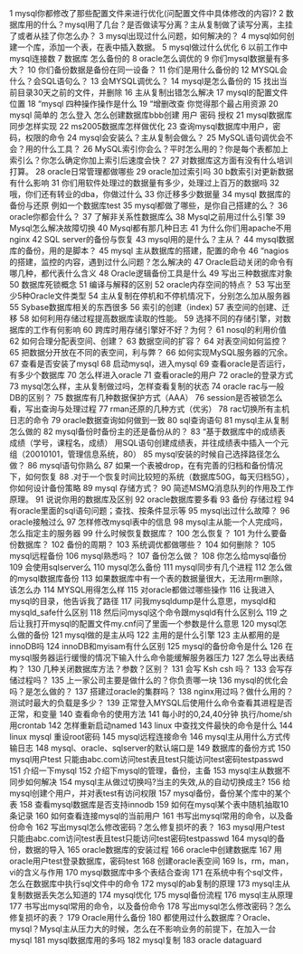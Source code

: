 1 mysql你都修改了那些配置文件来进行优化(问配置文件中具体修改的内容)?
2 数据库用的什么？mysql用了几台？是否做读写分离？主从复制做了读写分离，主挂了或者从挂了你怎么办？
3 mysql出现过什么问题，如何解决的？
4 mysql如何创建一个库，添加一个表，在表中插入数据。
5 mysql做过什么优化
6 以前工作中mysql连接数
7 数据库 怎么备份的
8 oracle怎么调优的
9 你们mysql数据量有多大？
10 你们备份数据是备份在同一设备？
11 你们是用什么备份的
12 MYSQL会什么？会SQL语句么？
13 会MYSQL调优么？
14 mysql是怎么备份的
15 找出当前目录30天之前的文件，并删除
16 主从复制出错怎么解决
17 mysql的配置文件位置
18 “mysql 四种操作操作是什么
19 “增删改查 你觉得那个最占用资源
20 mysql 简单的 怎么登入 怎么创建数据库bbb创建 用户 密码 授权
21 mysql数据库同步怎样实现
22 ms2005数据库怎样做优化
23 查询mysql数据库中用户，密码，权限的命令
24 mysql会安装么？主从复制会做么？
25 MySQL语句调优会不会？用的什么工具？
26 MySQL索引你会么？平时怎么用的？你是每个表都加上索引么？你怎么确定你加上索引后速度会快？
27 对数据库这方面有没有什么培训打算。
28 oracle日常管理都做哪些
29 oracle加过索引吗
30 b数索引对更新数据有什么影响
31 你们用软件处理过的数据量有多少，处理过上百万的数据吗
32 哦，你们还有转业的dba，你做过什么
33 你迁移多少数据量
34 mysql 数据库的备份与还原 例如一个数据库test
35 mysql都做了哪些，是你自己搭建的么？
36 oracle你都会什么？
37 了解非关系性数据库么
38 Mysql之前用过什么引擎
39 Mysql怎么解决故障切换
40 Mysql都有那几种日志
41 为什么你们用apache不用nginx
42 SQL server的备份与恢复
43 mysql用的是什么？主从？
44 mysql数据库的备份，用的是脚本？
45 mysql 主从数据库的搭建，配置的命令
46 “nagios 的搭建，监控的内容，遇到过什么问题？怎么解决的
47 Oracle启动关闭的命令有哪几种，都代表什么含义
48 Oracle逻辑备份工具是什么
49 写出三种数据库对象
50 数据库死锁概念
51 编译与解释的区别
52 oracle内存空间的特点？
53 写出至少5种Oracle文件类型
54 主从复制在停机和不停机情况下，分别怎么加从服务器
55 Sybase数据库相关的东西很多
56 索引的创建（index)
57 表空间的创建、迁移
58 如何利用存储过程提高数据库读取的性能。
59 选择不同的存储引擎，对数据库的工作有何影响
60 跨库时用存储引擎好不好？为何？
61 nosql的利用价值
62 如何合理分配表空间、创建？
63 数据空间的扩容？
64 对表空间如何监控？
65 把数据分开放在不同的表空间，利与弊？
66 如何实现MySQL服务器的冗余。
67 查看是否安装了mysql
68 启动mysql，进入mysql
69 查看oracle是否运行，有多少个数据库
70 怎么样进入oracle
71 查看oracle的用户
72 oracle的登录方式
73 mysql怎么样，主从复制做过吗，怎样查看复制的状态
74 oracle rac与一般DB的区别？
75 数据库有几种数据保护方式（AAA）
76 session是否被锁怎么看，写出查询与处理过程
77 rman还原的几种方式（优劣）
78 rac切换所有主机日志的命令
79 oracle数据查询如何做到一致
80 sql查询语句
81 mysql主从复制怎么做的
82 mysql备份时备份主的还是备份从的？
83 “基于数据库中的成绩表
成绩（学号，课程名，成绩）
用SQL语句创建成绩表，并往成绩表中插入一个元组（20010101，管理信息系统，80）
85 mysql安装的时候自己选择路径怎么做？
86 mysql语句你熟么
87 如果一个表被drop，在有完善的归档和备份情况下，如何恢复
88 .对于一个恢复时间比较短的系统（数据库50G，每天归档5G），你如何设计备份策略
89 mysql 存储方式？
90 简述MSMQ消息队列的作用及工作原理。
91 说说你用的数据库及区别
92 oracle数据库要多看
93 备份 存储过程
94 有oracle里面的sql语句问题；查找、按条件显示等
95 mysql出过什么故障？
96 oracle接触过么
97 怎样修改mysql表中的信息
98 mysql主从能一个人完成吗，怎么指定主的服务器
99 什么时候恢复数据库？
100 怎么恢复？
101 为什么要备份数据库？
102 备份的周期？
103 系统调优都做哪些？
104 如何删除？
105 mysql远程备份
106 mysql熟悉吗？
107 备份怎么做？
108 你怎么给mysql备份
109 会使用sqlserver么
110 mysql怎么备份
111 mysql同步有几个进程
112 怎么做的mysql数据库备份
113 如果数据库中有一个表的数据量很大，无法用rm删除，该怎么办
114 MYSQL用得怎么样
115 对oracle都做过哪些操作
116 让我进入mysql的目录，他告诉我了路径
117 问我mysqldump是什么意思，mysqld和mysqld_safe什么区别
118 然后问mysql这个命令跟mysqld有什么区别么
119 之后让我打开mysql的配置文件my.cnf问了里面一个参数是什么意思
120 mysql怎么做的备份
121 mysql做的是主从吗
122 主用的是什么引擎
123 主从都用的是innoDB吗
124 innoDB和myisam有什么区别
125 mysql的备份命令是什么
126 在mysql服务器运行缓慢的情况下输入什么命令能缓解服务器压力
127 怎么导出表结构？
130 几种关闭数据库方法？参数？区别？
131 会写 Ksh csh 吗？
133 会写存储过程吗？
135 上一家公司主要是做什么的？你负责哪一块
136 mysql的优化会吗？是怎么做的？
137 搭建过oracle的集群吗？
138 nginx用过吗？做什么用的？测试时最大的负载是多少？
139 正常登入MYSQL后使用什么命令查看其进程是否正常，和变量
140 查看命令的使用方法
141 每小时的0,24,40分钟 执行/home/sh 用crontab
142 怎样重新启动named
143 linux 中查找文件最快的命令是什么
144 linux mysql 重设root密码
145 mysql远程连接命令
146 mysql主从用什么方式传输日志
148 mysql、oracle、sqlserver的默认端口是
149 数据库的备份方式
150 mysql用户test 只能由abc.com访问test表且test只能访问test密码testpasswd
151 介绍一下mysql
152 介绍下mysql的管理，备份，主备
153 mysql主从数据不同步如何解决
154 mysql主从做过切换吗?当主的失效,从的自动切换成主?
156 给mysql创建个用户，并对表test有访问权限
157 mysql备份，备份某个库中的某个表
158 查看mysql数据库是否支持innodb
159 如何在mysql某个表中随机抽取10条记录
160 如何查看连接mysql的当前用户
161 书写出mysql常用的命令，以及备份命令
162 写出mysql怎么修改密码？怎么修复损坏的表？
163 mysql用户test 只能由abc.com访问test表且test只能访问test密码testpasswd
164 mysql的备份，数据的导入
165 oracle数据库的安装过程
166 oracle中创建数据库
167 用oracle用户test登录数据库，密码test
168 创建oracle表空间
169 ls，rm，man，vi的含义与作用
170 mysql数据库中多个表结合查询
171 在系统中有个sql文件，怎么在数据库中执行sql文件中的命令
172 mysql的ab复制的原理
173 mysql主从复制数据丢失怎么知道的
174 mysql优化
175 mysql备份流程
176 mysql主从原理
177 书写出mysql常用的命令，以及备份命令
178 写出mysql怎么修改密码？怎么修复损坏的表？
179 Oracle用什么备份
180 都使用过什么数据库？Oracle、mysql？Mysql主从压力大的时候，怎么在不影响业务的前提下，在加入一台mysql
181 mysql数据库用的多吗
182 mysql复制
183 oracle dataguard